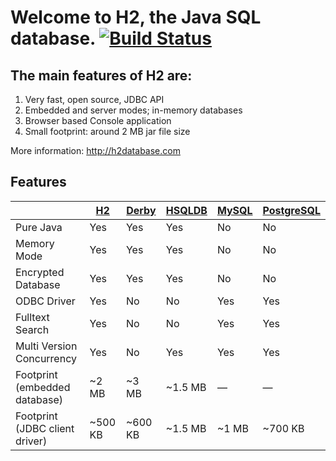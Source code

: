 # Welcome to H2, the Java SQL database. [![Build Status](https://travis-ci.org/h2database/h2database.svg?branch=master)](https://travis-ci.org/h2database/h2database)

## The main features of H2 are:

1. Very fast, open source, JDBC API
2. Embedded and server modes; in-memory databases
3. Browser based Console application
4. Small footprint: around 2 MB jar file size

More information: http://h2database.com

## Features

| | [H2](http://www.h2database.com/) | [Derby](http://db.apache.org/derby) | [HSQLDB](http://hsqldb.org) | [MySQL](https://www.mysql.com/) | [PostgreSQL](https://www.postgresql.org) |
|--------------------------------|---------|---------|---------|-------|---------|
| Pure Java                      | Yes     | Yes     | Yes     | No    | No      |
| Memory Mode                    | Yes     | Yes     | Yes     | No    | No      |
| Encrypted Database             | Yes     | Yes     | Yes     | No    | No      |
| ODBC Driver                    | Yes     | No      | No      | Yes   | Yes     |
| Fulltext Search                | Yes     | No      | No      | Yes   | Yes     |
| Multi Version Concurrency      | Yes     | No      | Yes     | Yes   | Yes     |
| Footprint (embedded database)  | ~2 MB   | ~3 MB   | ~1.5 MB | —     | —       |
| Footprint (JDBC client driver) | ~500 KB | ~600 KB | ~1.5 MB | ~1 MB | ~700 KB |
